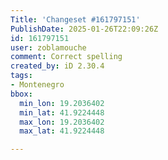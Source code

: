 ```yaml
---
Title: 'Changeset #161797151'
PublishDate: 2025-01-26T22:09:26Z
id: 161797151
user: zoblamouche
comment: Correct spelling
created_by: iD 2.30.4
tags:
- Montenegro
bbox:
  min_lon: 19.2036402
  min_lat: 41.9224448
  max_lon: 19.2036402
  max_lat: 41.9224448

---
```

